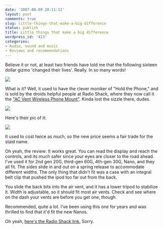 ```yaml
---
date: '2007-08-09 20:11:12'
layout: post
comments: true
slug: little-things-that-make-a-big-difference
status: publish
title: Little things that make a big difference
wordpress_id: '413'
categories:
- Audio, sound and music
- Reviews and recommendations
---
```


Believe it or not, at least two friends have told me that the following sixteen dollar gizmo 'changed their lives'. Really. In so many words!


![](http://www.phfactor.net/wp-pics/p1000833-wpa.jpg)


What is it? Well, it used to have the clever moniker of "Hold the Phone," and is sold by the droids helpful people at Radio Shack, where they now call it the ["AC Vent Wireless Phone Mount"](http://www.radioshack.com/product/index.jsp?productId=2103140&cp=2032052.2032075.2032076.2032086&parentPage=family). Kinda lost the sizzle there, dudes.


![](http://www.phfactor.net/wp-pics/p1000832-wpa.jpg)


Here's their pic of it:

![](http://www.phfactor.net/wp-pics/prs1c-2265591w345-wpa.jpg)


It used to cost twice as much, so the new price seems a fair trade for the staid name.

Oh yeah, the review: It works great. You can read the display and reach the controls, and its much safer since your eyes are closer to the road ahead. I've used it for 2nd gen 20G, third-gen 60G, 4th-gen 30G, Nano, and they all fit. The sides slide in and out on a spring release to accommodate different widths. The only thing that didn't fit was a case with an integral belt clip that pushed the ipod too far out from the back.

You slide the back bits into the air vent, and it has a lower tripod to stabilize it. Width is adjustable, so it should fit most air vents. Check and see where on the dash your vents are before you get one, though.

Recommended, quite a lot. I've been using this one for years and was thrilled to find that it'd fit the new Nanos.

Oh yeah, [here's the Radio Shack link.](http://www.radioshack.com/product/index.jsp?productId=2103140&cp=2032052.2032075.2032076.2032086&parentPage=family) Sorry.
